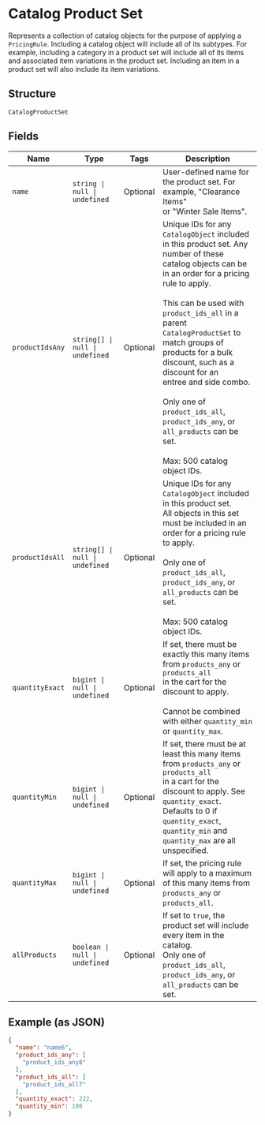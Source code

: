 <!-- Optimized: 2025-10-06 -->
<!-- RPM: 1.6.2.1.1.6.2.1_catalog-product-set_20251006 -->
<!-- Session: E2E RPM DNA Application -->
<!-- AOM: RND (Reggie & Dro) -->
<!-- COI: TECHNOLOGY -->
<!-- RPM: HIGH -->
<!-- ACTION: BUILD -->


# Catalog Product Set

Represents a collection of catalog objects for the purpose of applying a
`PricingRule`. Including a catalog object will include all of its subtypes.
For example, including a category in a product set will include all of its
items and associated item variations in the product set. Including an item in
a product set will also include its item variations.

## Structure

`CatalogProductSet`

## Fields

| Name | Type | Tags | Description |
|  --- | --- | --- | --- |
| `name` | `string \| null \| undefined` | Optional | User-defined name for the product set. For example, "Clearance Items"<br>or "Winter Sale Items". |
| `productIdsAny` | `string[] \| null \| undefined` | Optional | Unique IDs for any `CatalogObject` included in this product set. Any<br>number of these catalog objects can be in an order for a pricing rule to apply.<br><br>This can be used with `product_ids_all` in a parent `CatalogProductSet` to<br>match groups of products for a bulk discount, such as a discount for an<br>entree and side combo.<br><br>Only one of `product_ids_all`, `product_ids_any`, or `all_products` can be set.<br><br>Max: 500 catalog object IDs. |
| `productIdsAll` | `string[] \| null \| undefined` | Optional | Unique IDs for any `CatalogObject` included in this product set.<br>All objects in this set must be included in an order for a pricing rule to apply.<br><br>Only one of `product_ids_all`, `product_ids_any`, or `all_products` can be set.<br><br>Max: 500 catalog object IDs. |
| `quantityExact` | `bigint \| null \| undefined` | Optional | If set, there must be exactly this many items from `products_any` or `products_all`<br>in the cart for the discount to apply.<br><br>Cannot be combined with either `quantity_min` or `quantity_max`. |
| `quantityMin` | `bigint \| null \| undefined` | Optional | If set, there must be at least this many items from `products_any` or `products_all`<br>in a cart for the discount to apply. See `quantity_exact`. Defaults to 0 if<br>`quantity_exact`, `quantity_min` and `quantity_max` are all unspecified. |
| `quantityMax` | `bigint \| null \| undefined` | Optional | If set, the pricing rule will apply to a maximum of this many items from<br>`products_any` or `products_all`. |
| `allProducts` | `boolean \| null \| undefined` | Optional | If set to `true`, the product set will include every item in the catalog.<br>Only one of `product_ids_all`, `product_ids_any`, or `all_products` can be set. |

## Example (as JSON)

```json
{
  "name": "name6",
  "product_ids_any": [
    "product_ids_any8"
  ],
  "product_ids_all": [
    "product_ids_all7"
  ],
  "quantity_exact": 222,
  "quantity_min": 100
}
```
